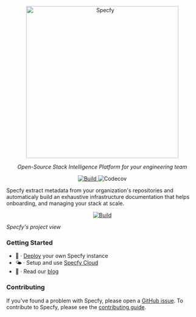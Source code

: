 <p align="center">
  <a href="https://specfy.io"><img src="https://app.specfy.io/logo-full.svg" alt="Specfy" width="400"></a>
</p>
<p align="center">
    <em>Open-Source Stack Intelligence Platform for your engineering team</em>
</p>
<p align="center">
  <a href="https://github.com/specfy/specfy/actions/workflows/main.yml" target="_blank">
    <img src="https://img.shields.io/github/actions/workflow/status/specfy/specfy/main.yml?branch=main" alt="Build">
  </a>
  <img alt="Codecov" src="https://img.shields.io/codecov/c/github/specfy/specfy">
</p>

Specfy extract metadata from your organization's repositories and automaticaly build an exhaustive infrastructure documentation that helps onboarding, and managing your stack at scale.


<p align="center" border="10">
  <a href="https://specfy.io" target="_blank">
    <img src="https://github.com/specfy/specfy/assets/1637651/0bf6472c-df15-4634-871a-02349680e4c6" alt="Build">
  </a>
</p>
<em>Specfy's project view</em>

### Getting Started

- 🚀 · [Deploy](./docs/deploy.md) your own Specfy instance
- 🌤️ · Setup and use [Specfy Cloud](https://specfy.io)
- 📖 · Read our [blog](https://specfy.io/blog)


### Contributing

If you've found a problem with Specfy, please open a [GitHub issue](https://github.com/specfy/specfy/issues/new/choose). To contribute to Specfy, please see the [contributing guide](./docs/contributing.md).
